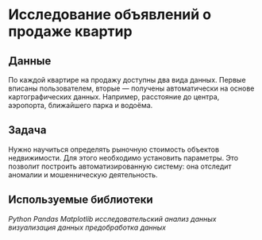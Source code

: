 # Исследование объявлений о продаже квартир


## Данные

По каждой квартире на продажу доступны два вида данных. Первые вписаны пользователем, вторые — получены автоматически на основе картографических данных. Например, расстояние до центра, аэропорта, ближайшего парка и водоёма.

## Задача

Нужно научиться определять рыночную стоимость объектов недвижимости. Для этого необходимо установить параметры. Это позволит построить автоматизированную систему: она отследит аномалии и мошенническую деятельность.

## Используемые библиотеки

*Python*
*Pandas*
*Matplotlib*
*исследовательский анализ данных*  
*визуализация данных*
*предобработка данных*